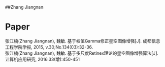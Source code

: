 ##Zhang Jiangnan


# Paper

张江楠(Zhang Jiangnan), 魏敏. 基于权值Gamma修正星空图像增强[J]. 成都信息工程学院学报, 2015, v.30;No.134(03):32-36.  
张江楠(Zhang Jiangnan), 魏敏. 基于多尺度Retinex理论的星空图像增强算法[J]. 计算机应用研究, 2016.33(增):450-451
